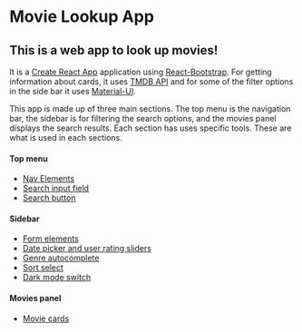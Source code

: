 # Movie Lookup App
## This is a web app to look up movies!

It is a [Create React App](https://reactjs.org/docs/create-a-new-react-app.html) application using [React-Bootstrap](https://react-bootstrap.github.io/). For getting information about cards, it uses [TMDB API](https://developers.themoviedb.org/3/getting-started/introduction) and for some of the filter options in the side bar it uses [Material-UI](https://material-ui.com/).


This app is made up of three main sections. The top menu is the navigation bar, the sidebar is for filtering the search options, and the movies panel displays the search results. Each section has uses specific tools. These are what is used in each sections.


#### Top menu
- [Nav Elements](https://react-bootstrap.netlify.app/components/navs/)
- [Search input field](https://react-bootstrap.netlify.app/components/forms/)
- [Search button](https://react-bootstrap.netlify.app/components/buttons/)

#### Sidebar
- [Form elements](https://react-bootstrap.netlify.app/components/forms/)
- [Date picker and user rating sliders](https://material-ui.com/components/slider/#range-slider)
- [Genre autocomplete](https://material-ui.com/components/selects/#multiple-select)
- [Sort select](https://material-ui.com/components/selects/#simple-select)
- [Dark mode switch](https://react-bootstrap.netlify.app/components/forms/#forms-custom-swihttps://material-ui.com/components/selects/#simple-selecttch)

#### Movies panel
- [Movie cards](https://react-bootstrap.netlify.app/components/cards/)
